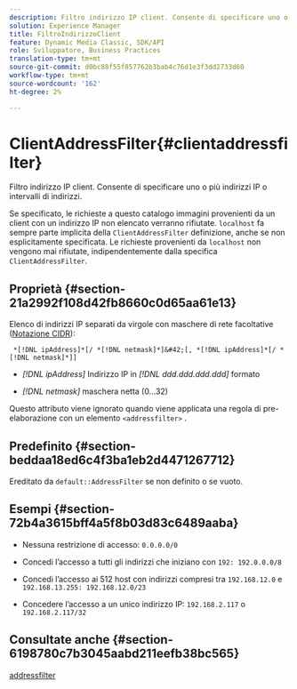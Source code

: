 ```yaml
---
description: Filtro indirizzo IP client. Consente di specificare uno o più indirizzi IP o intervalli di indirizzi.
solution: Experience Manager
title: FiltroIndirizzoClient
feature: Dynamic Media Classic, SDK/API
role: Sviluppatore, Business Practices
translation-type: tm+mt
source-git-commit: d0bc88f55f857762b3bab4c76d1e3f3dd2733d60
workflow-type: tm+mt
source-wordcount: '162'
ht-degree: 2%

---
```



# ClientAddressFilter{#clientaddressfilter}

Filtro indirizzo IP client. Consente di specificare uno o più indirizzi IP o intervalli di indirizzi.

Se specificato, le richieste a questo catalogo immagini provenienti da un client con un indirizzo IP non elencato verranno rifiutate. `localhost` fa sempre parte implicita della  `ClientAddressFilter` definizione, anche se non esplicitamente specificata. Le richieste provenienti da `localhost` non vengono mai rifiutate, indipendentemente dalla specifica `ClientAddressFilter`.

## Proprietà {#section-21a2992f108d42fb8660c0d65aa61e13}

Elenco di indirizzi IP separati da virgole con maschere di rete facoltative ([Notazione CIDR](https://en.wikipedia.org/wiki/Classless_Inter-Domain_Routing#CIDR_notation)):

` *[!DNL ipAddress]*[/ *[!DNL netmask]*]&#42;[, *[!DNL ipAddress]*[/ *[!DNL netmask]*]]`

* *[!DNL ipAddress]* Indirizzo IP in  *[!DNL ddd.ddd.ddd.ddd]* formato

* *[!DNL netmask]* maschera netta (0...32)

Questo attributo viene ignorato quando viene applicata una regola di pre-elaborazione con un elemento `<addressfilter>` .

## Predefinito {#section-beddaa18ed6c4f3ba1eb2d4471267712}

Ereditato da `default::AddressFilter` se non definito o se vuoto.

## Esempi {#section-72b4a3615bff4a5f8b03d83c6489aaba}

* Nessuna restrizione di accesso: `0.0.0.0/0`
* Concedi l’accesso a tutti gli indirizzi che iniziano con `192: 192.0.0.0/8`
* Concedi l’accesso ai 512 host con indirizzi compresi tra `192.168.12.0` e `192.168.13.255: 192.168.12.0/23`

* Concedere l’accesso a un unico indirizzo IP: `192.168.2.117` o `192.168.2.117/32`

## Consultate anche {#section-6198780c7b3045aabd211eefb38bc565}

[addressfilter](../../../../../ir-api/material-cat/image-rendering-api-ref/c-ir-material-catalog/c-ir-attributes-reference/r-ir-clientaddressfilter.md#reference-52a541cec0b0424faf263d1fb4946b5f)
